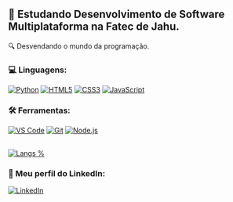 
## 🚀 Estudando Desenvolvimento de Software Multiplataforma na Fatec de Jahu.
🔍 Desvendando o mundo da programação.

### 💻 Linguagens:
[![Python](https://img.shields.io/badge/Python-14354C?style=for-the-badge&logo=python&logoColor=white)](#)
[![HTML5](https://img.shields.io/badge/-HTML5-E34c26?style=for-the-badge&logo=html5&logoColor=white)](#) 
[![CSS3](https://img.shields.io/badge/CSS3-663399?style=for-the-badge&logo=css3&logoColor=white)](#) 
[![JavaScript](https://img.shields.io/badge/JavaScript-F1E05A?style=for-the-badge&logo=javascript&logoColor=black)](#) 

### 🛠️ Ferramentas:
[![VS Code](https://img.shields.io/badge/Visual%20Studio%20Code-0078d7?style=for-the-badge&logo=visual-studio-code&logoColor=white)](#) 
[![Git](https://img.shields.io/badge/Git-f05133?style=for-the-badge&logo=git&logoColor=white)](#)
[![Node.js](https://img.shields.io/badge/node.js-417E38?style=for-the-badge&logo=node.js&logoColor=white)](#)

##
[![Langs %](https://github-readme-stats.vercel.app/api/top-langs/?username=lucas-bardeli&theme=github_dark&layout=donut-vertical&langs_count=10)](#) 

### 🔗 Meu perfil do LinkedIn:
[![LinkedIn](https://img.shields.io/badge/LinkedIn-0A66C2?style=for-the-badge&logo=Linkedin&logoColor=white)](https://www.linkedin.com/in/lucas-bardeli/)
